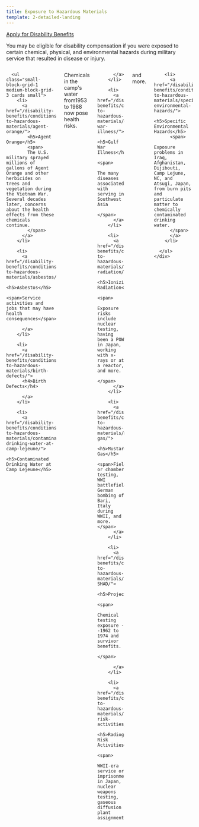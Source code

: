 ```yaml
---
title: Exposure to Hazardous Materials
template: 2-detailed-landing
---
```


<div class="main" role="main" markdown="0">

<div class="action-bar">
  <div class="row">
    <div class="small-12 columns">
      <a class="usa-button-primary" href="/disability-benefits/apply-for-benefits/">Apply for Disability Benefits</a>
    </div>
  </div>
</div>

<div class="section one" markdown="0">
<div class="primary" markdown="0">
<div class="row" markdown="0">
<div class="small-12 columns" markdown="1">

You may be eligible for disability compensation if you were exposed to certain chemical, physical, and environmental hazards during military service that resulted in disease or injury.

</div>
</div>
</div>

<div class="navigation">
  <div class="row">
    <div class="small-12 columns">

      <ul class="small-block-grid-1 medium-block-grid-3 cards small">
        <li>
          <a href="/disability-benefits/conditions/exposure-to-hazardous-materials/agent-orange/">
            <h5>Agent Orange</h5>
            <span>
            The U.S. military sprayed millions of gallons of Agent Orange and other herbicides on trees and vegetation during the Vietnam War. Several decades later, concerns about the health effects from these chemicals continue.
            </span>
          </a>
        </li>

        <li>
          <a href="/disability-benefits/conditions/exposure-to-hazardous-materials/asbestos/">
          <h5>Asbestos</h5>
          <span>Service activities and jobs that may have health consequences</span>

          </a>
        </li>

        <li>
          <a href="/disability-benefits/conditions/exposure-to-hazardous-materials/birth-defects/">
          <h4>Birth Defects</h4>

          </a>
        </li>

        <li>
          <a href="/disability-benefits/conditions/exposure-to-hazardous-materials/contaminated-drinking-water-at-camp-lejeune/">
          <h5>Contaminated Drinking Water at Camp Lejeune</h5>
 <span>Chemicals in the camp's water from1953 to 1988 now pose health risks.</span>

          </a>
        </li>

        <li>
          <a href="/disability-benefits/conditions/exposure-to-hazardous-materials/gulf-war-illness/">
          <h5>Gulf War Illness</h5>
          <span>
            The many diseases associated with serving in Southwest Asia
          </span>
          </a>
        </li>

        <li>
          <a href="/disability-benefits/conditions/exposure-to-hazardous-materials/ionizing-radiation/">
          <h5>Ionizing Radiation</h5>
          <span>
            Exposure risks include nuclear testing, having been a POW in Japan, working with x-rays or at a reactor, and more.
          </span>
          </a>
        </li>

        <li>
          <a href="/disability-benefits/conditions/exposure-to-hazardous-materials/mustard-gas/">
            <h5>Mustard Gas</h5>
            <span>Field or chamber testing, WWI battlefields, German bombing of Bari, Italy during WWII, and more.</span>
          </a>
        </li>

        <li>
          <a href="/disability-benefits/conditions/exposure-to-hazardous-materials/project112-SHAD/">
          <h5>Project112/SHAD</h5>
          <span>
            Chemical testing exposure --1962 to 1974 and survivor benefits.
          </span>

          </a>
        </li>

        <li>
          <a href="/disability-benefits/conditions/exposure-to-hazardous-materials/radiogenic-risk-activities/">
          <h5>Radiogenic Risk Activities</h5>
          <span>
           WWII-era service or imprisonment in Japan, nuclear weapons testing, gaseous diffusion plant assignment,
 and more.
          </span>
          </a>
        </li>

        <li>
          <a href="/disability-benefits/conditions/exposure-to-hazardous-materials/specific-environmental-hazards/">
          <h5>Specific Environmental Hazards</h5>
          <span>
            Exposure problems in Iraq, Afghanistan, Dijibouti, Camp Lejune, NC, and Atsugi, Japan, from burn pits and particulate matter to chemically contaminated drinking water.
          </span>
          </a>
        </li>

      </ul>
    </div>
  </div>
</div>

</div>

</div>
